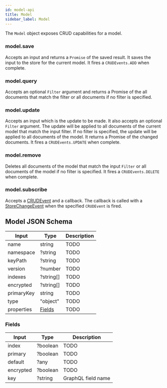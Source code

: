 ```yaml
---
id: model-api
title: Model
sidebar_label: Model
---
```


The `Model` object exposes CRUD capabilities for a model.

### model.save

Accepts an input and returns a `Promise` of the saved result.
It saves the input to the store for the current model. It fires a `CRUDEvents.ADD` when complete.


### model.query

Accepts an optional `Filter` argument and returns a Promise of the all documents that match the filter or all documents if no filter is specified.

### model.update

Accepts an input which is the update to be made. It also accepts an optional
`Filter` argument. The update will be applied to all documents of the current
model that match the input filter. If no filter is specified, the update will be
applied to all documents of the model. It returns a Promise of the changed
documents. It fires a `CRUDEvents.UPDATE` when complete.

### model.remove

Deletes all documents of the model that match the input `Filter` or
all documents of the model if no filter is specified. It fires a `CRUDEvents.DELETE` when complete.


### model.subscribe

Accepts a [CRUDEvent](storage-api#CRDUEvents) and a callback.
The callback is called with a [StoreChangeEvent](storage-api#StoreChangeEvent)
when the specified `CRUDEvent` is fired.


## Model JSON Schema

| Input | Type | Description |
| ----- | ---- | ----------- |
| name | string | TODO |
| namespace | ?string | TODO |
| keyPath | ?string | TODO |
| version | ?number | TODO |
| indexes | ?string[] | TODO |
| encrypted | ?string[] | TODO |
| primaryKey | string | TODO |
| type | "object" | TODO |
| properties | [Fields](#Fields) | TODO |

### Fields

| Input | Type | Description |
| ----- | ---- | ----------- |
| index | ?boolean | TODO |
| primary | ?boolean | TODO |
| default | ?any | TODO |
| encrypted | ?boolean | TODO |
| key | ?string | GraphQL field name |
